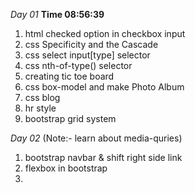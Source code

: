 *Day 01*  **Time 08:56:39**

1. html checked option in checkbox input 
2. css  Specificity and the Cascade
3. css select input[type] selector
4. css nth-of-type() selector
5. creating tic toe board
6. css box-model and make Photo Album
7. css blog
8. hr style
9. bootstrap grid system

*Day 02* (Note:- learn about media-quries)
1. bootstrap navbar & shift right side link
2. flexbox in bootstrap
3. 